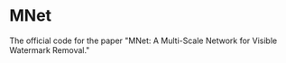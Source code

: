 # MNet
The official code for the paper "MNet: A Multi-Scale Network for Visible Watermark Removal."
